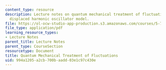 ```yaml
---
content_type: resource
description: Lecture notes on quantum mechanical treatment of fluctuations and the
  displaced harmonic oscillator model.
file: https://ol-ocw-studio-app-production.s3.amazonaws.com/courses/5-74-introductory-quantum-mechanics-ii-spring-2009/994a1205a2cb700baadd03e1c97c430e_MIT5_74s09_lec10.pdf
file_type: application/pdf
learning_resource_types:
- Lecture Notes
parent_title: Lecture Notes
parent_type: CourseSection
resourcetype: Document
title: Quantum Mechanical Treatment of Fluctuations
uid: 994a1205-a2cb-700b-aadd-03e1c97c430e
---
```


